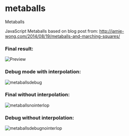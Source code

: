# metaballs
Metaballs

JavaScript Metaballs based on blog post from: http://jamie-wong.com/2014/08/19/metaballs-and-marching-squares/

### Final result:

![Preview](https://cloud.githubusercontent.com/assets/507390/25349032/4b08c3e8-28ee-11e7-9ca1-3a97b8f42840.gif)

### Debug mode with interpolation:

![metaballsdebug](https://cloud.githubusercontent.com/assets/507390/25349098/93fcfaba-28ee-11e7-8f31-7e7a9d292dad.gif)

### Final without interpolation:

![metaballsnointerlop](https://cloud.githubusercontent.com/assets/507390/25349224/0380fbca-28ef-11e7-891f-b0fb1cf1ac3f.gif)

### Debug without interpolation:

![metaballsdebugnointerlop](https://cloud.githubusercontent.com/assets/507390/25349223/036dacf0-28ef-11e7-90fd-cd86b2ce723b.gif)
